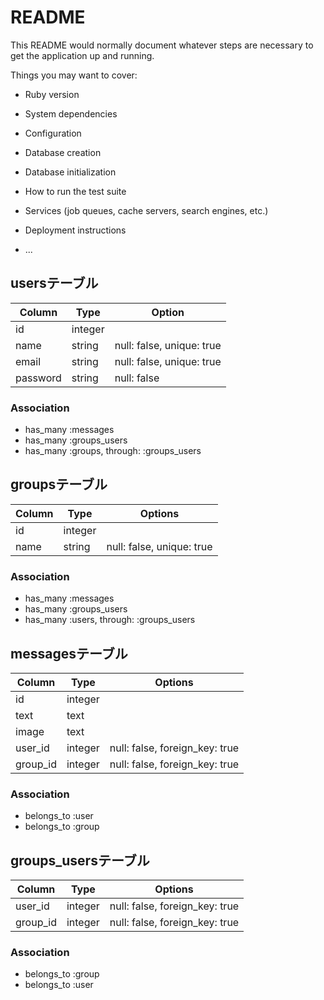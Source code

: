 # README

This README would normally document whatever steps are necessary to get the
application up and running.

Things you may want to cover:

* Ruby version

* System dependencies

* Configuration

* Database creation

* Database initialization

* How to run the test suite

* Services (job queues, cache servers, search engines, etc.)

* Deployment instructions

* ...

## usersテーブル
|Column  |Type   |Option|
|--------|-------|------|
|id      |integer|      |
|name    |string |null: false, unique: true|
|email   |string |null: false, unique: true|
|password|string |null: false|
### Association
- has_many :messages
- has_many :groups_users
- has_many :groups, through: :groups_users

## groupsテーブル
|Column    |Type   |Options|
|----------|-------|-------|
|id        |integer|       |
|name      |string |null: false, unique: true|
### Association
- has_many :messages
- has_many :groups_users
- has_many :users, through: :groups_users

## messagesテーブル
|Column  |Type   |Options|
|--------|-------|-------|
|id      |integer|       |
|text    |text   |       |
|image   |text   |       |
|user_id |integer|null: false, foreign_key: true|
|group_id|integer|null: false, foreign_key: true|
### Association
- belongs_to :user
- belongs_to :group

## groups_usersテーブル
|Column  |Type   |Options|
|--------|-------|-------|
|user_id |integer|null: false, foreign_key: true|
|group_id|integer|null: false, foreign_key: true|
### Association
- belongs_to :group
- belongs_to :user